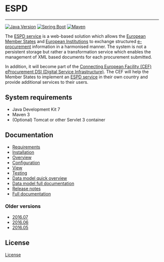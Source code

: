 # ESPD
---

[![Java Version](https://img.shields.io/badge/Java%20Development%20Kit-7%2B-blue.svg?style=flat)](http://www.oracle.com/technetwork/java/javase/downloads/index.html) 
[![Spring Boot](https://img.shields.io/badge/Spring%20Boot-1.3.3-green.svg?style=flat)](http://projects.spring.io/spring-boot) 
[![Maven](https://img.shields.io/badge/Maven-3.0%2B-blue.svg?style=flat)](https://maven.apache.org) 

The [ESPD service](https://ec.europa.eu/growth/tools-databases/espd) is a web-based solution which allows the [European Member States](http://europa.eu/about-eu/countries/index_en.htm) and [European Institutions](http://europa.eu/about-eu/institutions-bodies/)
to exchange structured [e-procurement](https://en.wikipedia.org/wiki/E-procurement) information in a harmonised manner. The system is not a persistent 
storage but rather a transformation service which enables the management of XML based documents for each
procurement submitted.

In addition, it will become part of the [Connecting European Facility (CEF)](https://ec.europa.eu/digital-single-market/en/connecting-europe-facility) [eProcurement DSI (Digital Service Infrastructure)](https://ec.europa.eu/cefdigital/wiki/display/CEFDIGITAL/eProcurement). 
The CEF will help the Member States to implement an [ESPD service](https://ec.europa.eu/growth/tools-databases/espd) in their own country and provide additional 
services to their users.

## System requirements

* Java Development Kit 7
* Maven 3
* (Optional) Tomcat or other Servlet 3 container

## Documentation

* [Requirements](http://espd.github.io/ESPD-Service/docs/html/requirements.html)
* [Installation](http://espd.github.io/ESPD-Service/docs/html/installation.html)
* [Overview](http://espd.github.io/ESPD-Service/docs/html/overview.html)
* [Configuration](http://espd.github.io/ESPD-Service/docs/html/configuration.html)
* [View](http://espd.github.io/ESPD-Service/docs/html/view.html)
* [Testing](http://espd.github.io/ESPD-Service/docs/html/testing.html)
* [Data model quick overview](http://espd.github.io/ESPD-Service/docs/html/dataModel.html)
* [Data model full documentation](https://espd.github.io/ESPD-EDM/)
* [Release notes](http://espd.github.io/ESPD-Service/docs/html/releaseNotes.html)
* [Full documentation](http://espd.github.io/ESPD-Service/docs/html/espd.html)

### Older versions

* [2016.07](https://github.com/espd/ESPD-Service/blob/2016.07/espd-docs/src/main/asciidoc/espd.adoc)
* [2016.06](https://github.com/espd/ESPD-Service/blob/2016.06/espd-docs/src/main/asciidoc/espd.adoc)
* [2016.05](https://github.com/espd/ESPD-Service/blob/2016.05/espd-docs/src/main/asciidoc/espd.adoc)

## License

[License](http://espd.github.io/ESPD-Service/docs/html/license.html)

